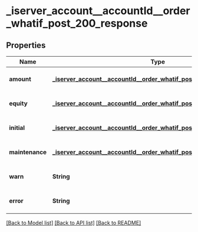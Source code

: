 # _iserver_account__accountId__order_whatif_post_200_response
## Properties

| Name | Type | Description | Notes |
|------------ | ------------- | ------------- | -------------|
| **amount** | [**_iserver_account__accountId__order_whatif_post_200_response_amount**](_iserver_account__accountId__order_whatif_post_200_response_amount.md) |  | [optional] [default to null] |
| **equity** | [**_iserver_account__accountId__order_whatif_post_200_response_equity**](_iserver_account__accountId__order_whatif_post_200_response_equity.md) |  | [optional] [default to null] |
| **initial** | [**_iserver_account__accountId__order_whatif_post_200_response_equity**](_iserver_account__accountId__order_whatif_post_200_response_equity.md) |  | [optional] [default to null] |
| **maintenance** | [**_iserver_account__accountId__order_whatif_post_200_response_equity**](_iserver_account__accountId__order_whatif_post_200_response_equity.md) |  | [optional] [default to null] |
| **warn** | **String** |  | [optional] [default to null] |
| **error** | **String** |  | [optional] [default to null] |

[[Back to Model list]](../README.md#documentation-for-models) [[Back to API list]](../README.md#documentation-for-api-endpoints) [[Back to README]](../README.md)

